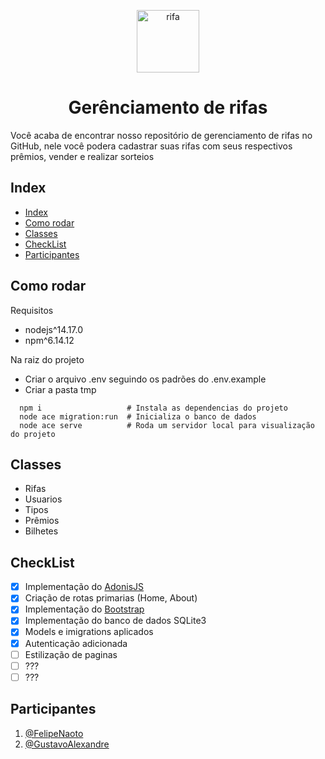 <p align="center">
  <img alt="rifa" src="https://lh3.googleusercontent.com/proxy/txAH-3roeu3zXOBucbeEl1weJ02cnWMfdxgK1pyrqnvaXnxkcGlZdrL_W41G7YvX9Sowxh0opZFDNyurWk2V35JAwnxXeDzrtb5WZHHMw49AbKY78D1rZS1eQHJ_YektUrHipVsTf3XQQTuQ3RZYqYK0vBEip7o06rKwIjmxAmo5soRH8N0n0VhnIHj_0GZ5S8TiuApokbBA_oEA1I04DHmD1mLAYocfz8_xl0N5oiFZ4scrDof0JyQd5IHMLnXdNeUTBG6uA-lZPu2VpJ-rrp63SID8RDvrccUX4J0EHHBB1EajXK6usDL3G8nOKOHZ" width="100px" />
  <h1 align="center">Gerênciamento de rifas</h1>
</p>

Você acaba de encontrar nosso repositório de gerenciamento de rifas no GitHub, nele você podera cadastrar suas rifas com seus respectivos prêmios, vender e realizar sorteios

## Index

- [Index](#index)
- [Como rodar](#como-rodar)
- [Classes](#classes)
- [CheckList](#checklist)
- [Participantes](#participantes)

## Como rodar

Requisitos

- nodejs^14.17.0
- npm^6.14.12

Na raiz do projeto

- Criar o arquivo .env seguindo os padrões do .env.example
- Criar a pasta tmp

```shell
  npm i                   # Instala as dependencias do projeto
  node ace migration:run  # Inicializa o banco de dados
  node ace serve          # Roda um servidor local para visualização do projeto
```

## Classes

- Rifas
- Usuarios
- Tipos
- Prêmios
- Bilhetes

## CheckList

- [x] Implementação do [AdonisJS](https://adonisjs.com/)
- [x] Criação de rotas primarias (Home, About)
- [x] Implementação do [Bootstrap](https://getbootstrap.com/)
- [x] Implementação do banco de dados SQLite3
- [x] Models e imigrations aplicados
- [x] Autenticação adicionada
- [ ] Estilização de paginas
- [ ] ???
- [ ] ???

## Participantes

1. [@FelipeNaoto](https://github.com/felipeinfo18)
2. [@GustavoAlexandre](https://github.com/GustavoASCarvalho)
